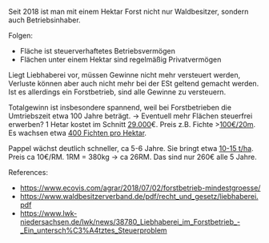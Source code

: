 Seit 2018 ist man mit einem Hektar Forst nicht nur Waldbesitzer, sondern auch Betriebsinhaber.

Folgen:
- Fläche ist steuerverhaftetes Betriebsvermögen
- Flächen unter einem Hektar sind regelmäßig Privatvermögen

Liegt Liebhaberei vor, müssen Gewinne nicht mehr versteuert werden, Verluste können aber auch nicht mehr bei der ESt geltend gemacht werden. Ist es allerdings ein Forstbetrieb, sind alle Gewinne zu versteuern.

Totalgewinn ist insbesondere spannend, weil bei Forstbetrieben die Umtriebszeit etwa 100 Jahre beträgt. -> Eventuell mehr Flächen steuerfrei erwerben? 1 Hetar kostet im Schnitt [29.000](https://www.topagrar.com/jagd-und-wald/news/bayern-ueberdurchschnittliche-preise-fuer-waldflaeche-12598813.html)€. Preis z.B. Fichte >[100€/20m](https://www.wald-prinz.de/holzpreise-und-holzpreisentwicklung-fichte/383#Nadelholz). Es wachsen etwa [400 Fichten pro Hektar](https://www.lwk-niedersachsen.de/lwk/news/36164_Sch%C3%A4tzhilfen_Wieviel_Festmeter_und_B%C3%A4ume_stehen_in_meinem_Wald).

Pappel wächst deutlich schneller, ca 5-6 Jahre. Sie bringt etwa [10-15 t/ha](https://www.tfz.bayern.de/festbrennstoffe/brennstoffe/035110/index.php). Preis ca 10€/RM. 1RM = 380kg -> ca 26RM. Das sind nur 260€ alle 5 Jahre.

References:
- https://www.ecovis.com/agrar/2018/07/02/forstbetrieb-mindestgroesse/
- https://www.waldbesitzerverband.de/pdf/recht_und_gesetz/liebhaberei.pdf
- https://www.lwk-niedersachsen.de/lwk/news/38780_Liebhaberei_im_Forstbetrieb_-_Ein_untersch%C3%A4tztes_Steuerproblem
